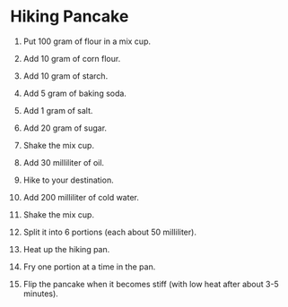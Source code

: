 Hiking Pancake
==============

1. Put 100 gram of flour in a mix cup.

2. Add 10 gram of corn flour.

3. Add 10 gram of starch.

4. Add 5 gram of baking soda.

5. Add 1 gram of salt.

6. Add 20 gram of sugar.

7. Shake the mix cup.

8. Add 30 milliliter of oil.

9. Hike to your destination.

10. Add 200 milliliter of cold water.

11. Shake the mix cup.

12. Split it into 6 portions (each about 50 milliliter).

13. Heat up the hiking pan.

14. Fry one portion at a time in the pan.

15. Flip the pancake when it becomes stiff (with low heat after about 3-5 minutes).
